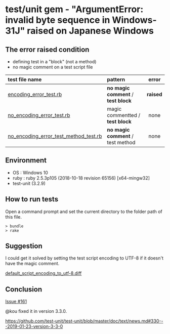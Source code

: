 # test/unit gem - "ArgumentError: invalid byte sequence in Windows-31J" raised on Japanese Windows

## The error raised condition

* defining test in a "block" (not a method)
* no magic comment on a test script file

|test file name| pattern|error|
|:--|:--|:----:|
|[encoding_error_test.rb](test/encoding_error_test.rb)                              | __no magic comment__ / __test block__ |__raised__|
|[no_encoding_error_test.rb](test/no_encoding_error_test.rb)                        | magic commentted / __test block__ |none|
|[no_encoding_error_test_method_test.rb](test/no_encoding_error_test_method_test.rb)| __no magic comment__ / test method |none|


## Environment

* OS : Windows 10
* ruby : ruby 2.5.3p105 (2018-10-18 revision 65156) [x64-mingw32]
* test-unit (3.2.9)


## How to run tests

Open a command prompt and set the current directory to the folder path of this file.


```
> bundle
> rake
```

## Suggestion

I could get it solved by setting the test script encoding to UTF-8 if it doesn't have the magic comment. 

[default_script_encoding_to_utf-8.diff](default_script_encoding_to_utf-8.diff)

## Conclusion

[Issue #161](https://github.com/test-unit/test-unit/issues/161)

@kou fixed it in version 3.3.0.

https://github.com/test-unit/test-unit/blob/master/doc/text/news.md#330---2019-01-23-version-3-3-0
